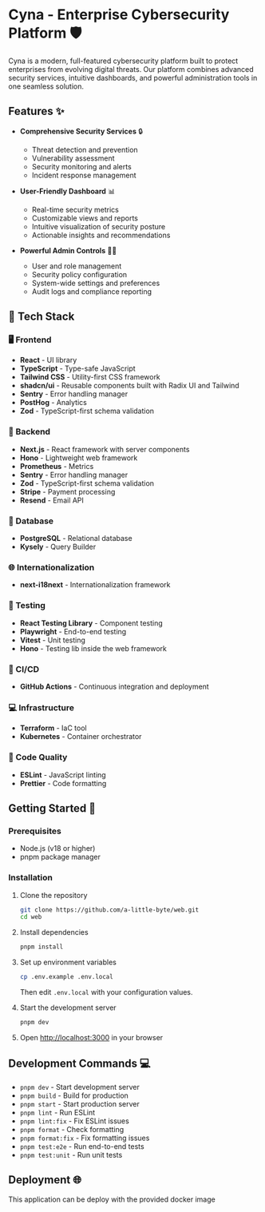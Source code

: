 # Cyna - Enterprise Cybersecurity Platform 🛡️

Cyna is a modern, full-featured cybersecurity platform built to protect enterprises from evolving digital threats. Our platform combines advanced security services, intuitive dashboards, and powerful administration tools in one seamless solution.

## Features ✨

- **Comprehensive Security Services** 🔒

  - Threat detection and prevention
  - Vulnerability assessment
  - Security monitoring and alerts
  - Incident response management

- **User-Friendly Dashboard** 📊

  - Real-time security metrics
  - Customizable views and reports
  - Intuitive visualization of security posture
  - Actionable insights and recommendations

- **Powerful Admin Controls** 👩‍💼
  - User and role management
  - Security policy configuration
  - System-wide settings and preferences
  - Audit logs and compliance reporting

## 🚀 Tech Stack

### 🖥️ Frontend

- **React** - UI library
- **TypeScript** - Type-safe JavaScript
- **Tailwind CSS** - Utility-first CSS framework
- **shadcn/ui** - Reusable components built with Radix UI and Tailwind
- **Sentry** - Error handling manager
- **PostHog** - Analytics
- **Zod** - TypeScript-first schema validation

### 🔧 Backend

- **Next.js** - React framework with server components
- **Hono** - Lightweight web framework
- **Prometheus** - Metrics
- **Sentry** - Error handling manager
- **Zod** - TypeScript-first schema validation
- **Stripe** - Payment processing
- **Resend** - Email API

### 💾 Database

- **PostgreSQL** - Relational database
- **Kysely** - Query Builder

### 🌐 Internationalization

- **next-i18next** - Internationalization framework

### 🧪 Testing

- **React Testing Library** - Component testing
- **Playwright** - End-to-end testing
- **Vitest** - Unit testing
- **Hono** - Testing lib inside the web framework

### 🔄 CI/CD

- **GitHub Actions** - Continuous integration and deployment

### 💻 Infrastructure

- **Terraform** - IaC tool
- **Kubernetes** - Container orchestrator

### 📝 Code Quality

- **ESLint** - JavaScript linting
- **Prettier** - Code formatting

## Getting Started 🚀

### Prerequisites

- Node.js (v18 or higher)
- pnpm package manager

### Installation

1. Clone the repository

   ```bash
   git clone https://github.com/a-little-byte/web.git
   cd web
   ```

2. Install dependencies

   ```bash
   pnpm install
   ```

3. Set up environment variables

   ```bash
   cp .env.example .env.local
   ```

   Then edit `.env.local` with your configuration values.

4. Start the development server

   ```bash
   pnpm dev
   ```

5. Open [http://localhost:3000](http://localhost:3000) in your browser

## Development Commands 💻

- `pnpm dev` - Start development server
- `pnpm build` - Build for production
- `pnpm start` - Start production server
- `pnpm lint` - Run ESLint
- `pnpm lint:fix` - Fix ESLint issues
- `pnpm format` - Check formatting
- `pnpm format:fix` - Fix formatting issues
- `pnpm test:e2e` - Run end-to-end tests
- `pnpm test:unit` - Run unit tests

## Deployment 🌐

This application can be deploy with the provided docker image
